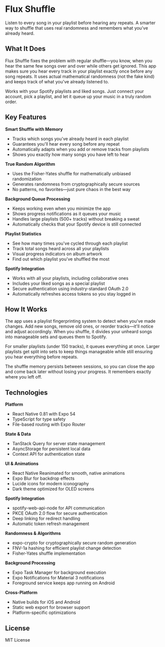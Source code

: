 # Flux Shuffle

Listen to every song in your playlist before hearing any repeats. A smarter way to shuffle that uses real randomness and remembers what you've already heard.

## What It Does

Flux Shuffle fixes the problem with regular shuffle—you know, when you hear the same few songs over and over while others get ignored. This app makes sure you hear every track in your playlist exactly once before any song repeats. It uses actual mathematical randomness (not the fake kind) and keeps track of what you've already listened to.

Works with your Spotify playlists and liked songs. Just connect your account, pick a playlist, and let it queue up your music in a truly random order.

## Key Features

**Smart Shuffle with Memory**
- Tracks which songs you've already heard in each playlist
- Guarantees you'll hear every song before any repeat
- Automatically adapts when you add or remove tracks from playlists
- Shows you exactly how many songs you have left to hear

**True Random Algorithm**
- Uses the Fisher-Yates shuffle for mathematically unbiased randomization
- Generates randomness from cryptographically secure sources
- No patterns, no favorites—just pure chaos in the best way

**Background Queue Processing**
- Keeps working even when you minimize the app
- Shows progress notifications as it queues your music
- Handles large playlists (500+ tracks) without breaking a sweat
- Automatically checks that your Spotify device is still connected

**Playlist Statistics**
- See how many times you've cycled through each playlist
- Track total songs heard across all your playlists
- Visual progress indicators on album artwork
- Find out which playlist you've shuffled the most

**Spotify Integration**
- Works with all your playlists, including collaborative ones
- Includes your liked songs as a special playlist
- Secure authentication using industry-standard OAuth 2.0
- Automatically refreshes access tokens so you stay logged in

## How It Works

The app uses a playlist fingerprinting system to detect when you've made changes. Add new songs, remove old ones, or reorder tracks—it'll notice and adjust accordingly. When you shuffle, it divides your unheard songs into manageable sets and queues them to Spotify.

For smaller playlists (under 150 tracks), it queues everything at once. Larger playlists get split into sets to keep things manageable while still ensuring you hear everything before repeats.

The shuffle memory persists between sessions, so you can close the app and come back later without losing your progress. It remembers exactly where you left off.

## Technologies

**Platform**
- React Native 0.81 with Expo 54
- TypeScript for type safety
- File-based routing with Expo Router

**State & Data**
- TanStack Query for server state management
- AsyncStorage for persistent local data
- Context API for authentication state

**UI & Animations**
- React Native Reanimated for smooth, native animations
- Expo Blur for backdrop effects
- Lucide icons for modern iconography
- Dark theme optimized for OLED screens

**Spotify Integration**
- spotify-web-api-node for API communication
- PKCE OAuth 2.0 flow for secure authentication
- Deep linking for redirect handling
- Automatic token refresh management

**Randomness & Algorithms**
- expo-crypto for cryptographically secure random generation
- FNV-1a hashing for efficient playlist change detection
- Fisher-Yates shuffle implementation

**Background Processing**
- Expo Task Manager for background execution
- Expo Notifications for Material 3 notifications
- Foreground service keeps app running on Android

**Cross-Platform**
- Native builds for iOS and Android
- Static web export for browser support
- Platform-specific optimizations

## License

MIT License